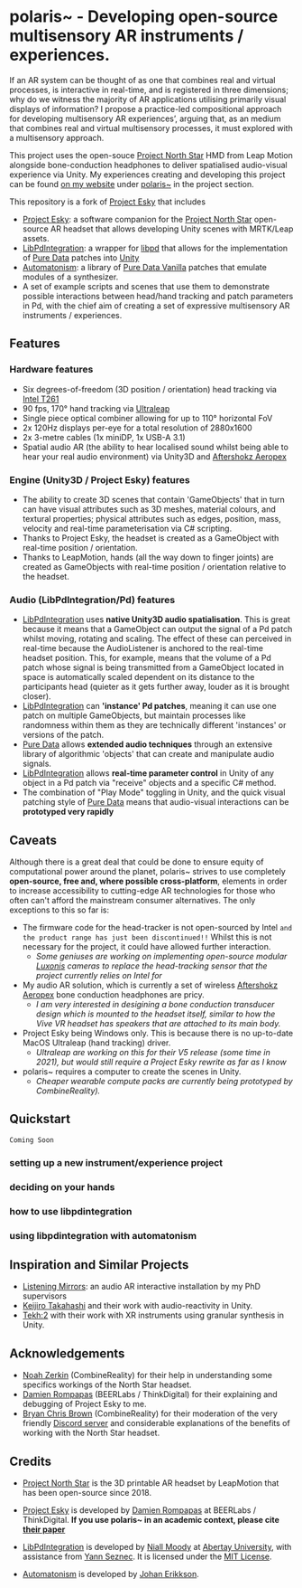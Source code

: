 # polaris~ - Developing open-source multisensory AR instruments / experiences.

If an AR system can be thought of as one that combines real and virtual processes, is interactive in real-time, and is registered in three dimensions; why do we witness the majority of AR applications utilising primarily visual displays of information? I propose a practice-led compositional approach for developing multisensory AR experiences’, arguing that, as an medium that combines real and virtual multisensory processes, it must explored with a multisensory approach.

This project uses the open-souce [Project North Star](https://docs.projectnorthstar.org/) HMD from Leap Motion alongside bone-conduction headphones to deliver spatialised audio-visual experience via Unity. My experiences creating and developing this project can be found [on my website](https://www.sambilbow.com) under [polaris~](https://sambilbow.com/projects/polaris/index.html) in the project section.

This repository is a fork of [Project Esky](https://github.com/HyperLethalVector/ProjectEsky-UnityIntegration) that includes 
- [Project Esky](https://github.com/HyperLethalVector/ProjectEsky-UnityIntegration): a software companion for the [Project North Star](https://docs.projectnorthstar.org/) open-source AR headset that allows developing Unity scenes with MRTK/Leap assets.
- [LibPdIntegration](https://github.com/LibPdIntegration/LibPdIntegration): a wrapper for [libpd](https://github.com/libpd/libpd) that allows for the implementation of [Pure Data](https://puredata.info/) patches into [Unity](https://unity3d.com/)
- [Automatonism](https://www.automatonism.com/the-software): a library of [Pure Data Vanilla](https://puredata.info/) patches that emulate modules of a synthesizer.
- A set of example scripts and scenes that use them to demonstrate possible interactions between head/hand tracking and patch parameters in Pd, with the chief aim of creating a set of expressive multisensory AR instruments / experiences.

## Features
### Hardware features
- Six degrees-of-freedom (3D position / orientation) head tracking via [Intel T261]()
- 90 fps, 170° hand tracking via [Ultraleap](https://www.ultraleap.com/product/stereo-ir-170/)
- Single piece optical combiner allowing for up to 110° horizontal FoV
- 2x 120Hz displays per-eye for a total resolution of 2880x1600 
- 2x 3-metre cables (1x miniDP, 1x USB-A 3.1)
- Spatial audio AR (the ability to hear localised sound whilst being able to hear your real audio environment) via Unity3D and [Aftershokz Aeropex](https://aftershokz.co.uk/products/aeropex)

### Engine (Unity3D / Project Esky) features
- The ability to create 3D scenes that contain 'GameObjects' that in turn can have visual attributes such as 3D meshes, material colours, and textural properties; physical attributes such as edges, position, mass, velocity and real-time parameterisation via C# scripting.
- Thanks to Project Esky, the headset is created as a GameObject with real-time position / orientation.
- Thanks to LeapMotion, hands (all the way down to finger joints) are created as GameObjects with real-time position / orientation relative to the headset.


### Audio (LibPdIntegration/Pd) features
- [LibPdIntegration](https://github.com/LibPdIntegration/LibPdIntegration) uses **native Unity3D audio spatialisation**. This is great because it means that a GameObject can output the signal of a Pd patch whilst moving, rotating and scaling. The effect of these can perceived in real-time because the AudioListener is anchored to the real-time headset position. This, for example, means that the volume of a Pd patch whose signal is being transmitted from a GameObject located in space is automatically scaled dependent on its distance to the participants head (quieter as it gets further away, louder as it is brought closer).
- [LibPdIntegration](https://github.com/LibPdIntegration/LibPdIntegration) can **'instance' Pd patches**, meaning it can use one patch on multiple GameObjects, but maintain processes like randomness within them as they are technically different 'instances' or versions of the patch.
- [Pure Data](https://puredata.info/) allows **extended audio techniques** through an extensive library of algorithmic 'objects' that can create and manipulate audio signals.
- [LibPdIntegration](https://github.com/LibPdIntegration/LibPdIntegration) allows **real-time parameter control** in Unity of any object in a Pd patch via "receive" objects and a specific C# method.
- The combination of "Play Mode" toggling in Unity, and the quick visual patching style of [Pure Data](https://puredata.info/) means that audio-visual interactions can be **prototyped very rapidly**

## Caveats
Although there is a great deal that could be done to ensure equity of computational power around the planet, polaris~ strives to use completely **open-source, free and, where possible cross-platform**, elements in order to increase accessibility to cutting-edge AR technologies for those who often can't afford the mainstream consumer alternatives. The only exceptions to this so far is:
- The firmware code for the head-tracker is not open-sourced by Intel `and the product range has just been discontinued!!` Whilst this is not necessary for the project, it could have allowed further interaction. 
  - *Some geniuses are working on implementing open-source modular [Luxonis](https://shop.luxonis.com/collections/modular-cameras) cameras to replace the head-tracking sensor that the project currently relies on Intel for*
- My audio AR solution, which is currently a set of wireless [Aftershokz Aeropex](https://aftershokz.co.uk/products/aeropex) bone conduction headphones are pricy. 
  - *I am very interested in desigining a bone conduction transducer design which is mounted to the headset itself, similar to how the Vive VR headset has speakers that are attached to its main body.*
- Project Esky being Windows only. This is because there is no up-to-date MacOS Ultraleap (hand tracking) driver. 
  - *Ultraleap are working on this for their V5 release (some time in 2021), but would still require a Project Esky rewrite as far as I know*
- polaris~ requires a computer to create the scenes in Unity.
  - *Cheaper wearable compute packs are currently being prototyped by CombineReality).*

## Quickstart
`Coming Soon`
### setting up a new instrument/experience project
### deciding on your hands
### how to use libpdintegration
### using libpdintegration with automatonism

## Inspiration and Similar Projects
- [Listening Mirrors](http://listeningmirrors.net/): an audio AR interactive installation by my PhD supervisors
- [Keijiro Takahashi](https://github.com/keijiro) and their work with audio-reactivity in Unity.
- [Tekh:2](https://github.com/TEKH2/XR-Audio-Visual-Instruments) with their work with XR instruments using granular synthesis in Unity.

## Acknowledgements
- [Noah Zerkin](https://twitter.com/noazark) (CombineReality) for their help in understanding some specifics workings of the North Star headset.
- [Damien Rompapas](https://www.linkedin.com/in/dr-damien-rompapas-3a4b63170/?originalSubdomain=jp) (BEERLabs / ThinkDigital) for their explaining and debugging of Project Esky to me.
- [Bryan Chris Brown](https://twitter.com/BryanChrisBrown) (CombineReality) for their moderation of the very friendly [Discord server](https://discord.gg/WnzNZa3qnf) and considerable explanations of the benefits of working with the North Star headset.

## Credits
- [Project North Star](https://docs.projectnorthstar.org/) is the 3D printable AR headset by LeapMotion that has been open-source since 2018.

- [Project Esky](https://github.com/HyperLethalVector/ProjectEsky-UnityIntegration) is developed by [Damien Rompapas](/) at BEERLabs / ThinkDigital. **If you use polaris~ in an academic context, please cite [their paper](https://dl.acm.org/doi/10.1145/3411763.3451804)**

- [LibPdIntegration](https://github.com/LibPdIntegration/LibPdIntegration) is developed by [Niall Moody](http://www.niallmoody.com) at [Abertay University](http://www.abertay.ac.uk), with assistance from [Yann Seznec](http://www.yannseznec.com/). It is licensed under the [MIT License](https://github.com/LibPdIntegration/LibPdIntegration/blob/master/LICENSE.txt).

- [Automatonism](https://www.automatonism.com/the-software) is developed by [Johan Erikkson](https://www.linkedin.com/in/johan-eriksson-ph-d-84393a56/).
